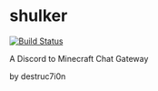 # shulker

[![Build Status](https://david-dm.org/destruc7i0n/shulker.svg)](https://david-dm.org/destruc7i0n/shulker)

A Discord to Minecraft Chat Gateway

by destruc7i0n
